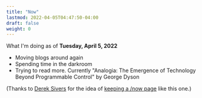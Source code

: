 ```yaml
---
title: "Now"
lastmod: 2022-04-05T04:47:50-04:00
draft: false
weight: 0
---
```


What I'm doing as of **Tuesday, April  5, 2022**

-   Moving blogs around again
-   Spending time in the darkroom
-   Trying to read more. Currently "Analogia: The Emergence of Technology Beyond Programmable Control" by George Dyson

(Thanks to [Derek Sivers](https://sive.rs) for the idea of [keeping a /now page](https://nownownow.com/about) like this one.)

[//]: # "Exported with love from a post written in Org mode"
[//]: # "- https://github.com/kaushalmodi/ox-hugo"
